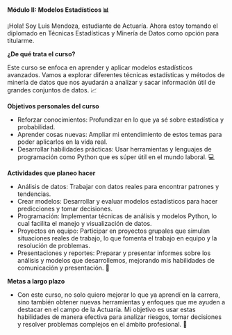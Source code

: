 **Módulo II: Modelos Estadísticos 📊**

¡Hola! Soy Luis Mendoza, estudiante de Actuaría. Ahora estoy tomando el diplomado en Técnicas Estadísticas y Minería de Datos como opción para titularme.

**¿De qué trata el curso?**

Este curso se enfoca en aprender y aplicar modelos estadísticos avanzados. Vamos a explorar diferentes técnicas estadísticas y métodos de minería de datos que nos ayudarán a analizar y sacar información útil de grandes conjuntos de datos. 📈

**Objetivos personales del curso**
- Reforzar conocimientos: Profundizar en lo que ya sé sobre estadística y probabilidad.
- Aprender cosas nuevas: Ampliar mi entendimiento de estos temas para poder aplicarlos en la vida real.
- Desarrollar habilidades prácticas: Usar herramientas y lenguajes de programación como Python que es súper útil en el mundo laboral. 💻

**Actividades que planeo hacer**
- Análisis de datos: Trabajar con datos reales para encontrar patrones y tendencias.
- Crear modelos: Desarrollar y evaluar modelos estadísticos para hacer predicciones y tomar decisiones.
- Programación: Implementar técnicas de análisis y modelos Python, lo cual facilita el manejo y visualización de datos.
- Proyectos en equipo: Participar en proyectos grupales que simulan situaciones reales de trabajo, lo que fomenta el trabajo en equipo y la resolución de problemas.
- Presentaciones y reportes: Preparar y presentar informes sobre los análisis y modelos que desarrollemos, mejorando mis habilidades de comunicación y presentación. 📝

**Metas a largo plazo**

- Con este curso, no solo quiero mejorar lo que ya aprendí en la carrera, sino también obtener nuevas herramientas y enfoques que me ayuden a destacar en el campo de la Actuaría. Mi objetivo es usar estas habilidades de manera efectiva para analizar riesgos, tomar decisiones y resolver problemas complejos en el ámbito profesional. 🚀

